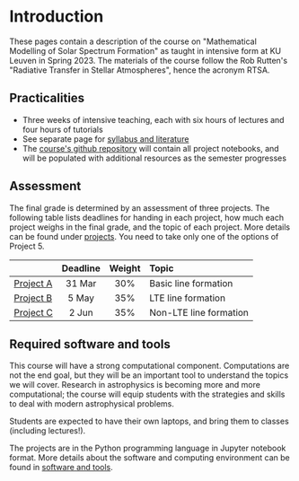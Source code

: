 # Introduction

These pages contain a description of the course on "Mathematical Modelling of Solar Spectrum Formation" as taught in intensive form at KU Leuven in Spring 2023. The materials of the course follow the Rob Rutten's "Radiative Transfer in Stellar Atmospheres", hence the acronym RTSA. 

## Practicalities

- Three weeks of intensive teaching, each with six hours of lectures and four hours of tutorials
- See separate page for [syllabus and literature](literature/)
- The [course's github repository](https://github.com/tiagopereira/rtsa2023) will contain all project notebooks, and will be populated with additional resources as the semester progresses


## Assessment

The final grade is determined by an assessment of three projects. The following table lists deadlines for handing in each project, how much each project weighs in the final grade, and the topic of each project. More details can be found under [projects](projects/). You need to take only one of the options of Project 5.

|        | Deadline          | Weight  |  Topic  |
| ------------- |:-------------:| :----:|:---|
| [Project A](https://github.com/tiagopereira/rtsa2023/tree/main/assignments/ProjectA)     | 31 Mar | 30% | Basic line formation |
| [Project B](https://github.com/tiagopereira/rtsa2023/tree/main/assignments/ProjectB)     | 5 May | 35% | LTE line formation |
| [Project C](https://github.com/tiagopereira/rtsa2023/tree/main/assignments/ProjectC)     | 2 Jun | 35% | Non-LTE line formation |

## Required software and tools

This course will have a strong computational component. Computations are not the end goal, but they will be an important tool to understand the topics we will cover. Research in astrophysics is becoming more and more computational; the course will equip students with the strategies and skills to deal with modern astrophysical problems. 

Students are expected to have their own laptops, and bring them to classes (including lectures!). 

The projects are in the Python programming language in Jupyter notebook format. More details about the software and computing environment can be found in [software and tools](tools/).
